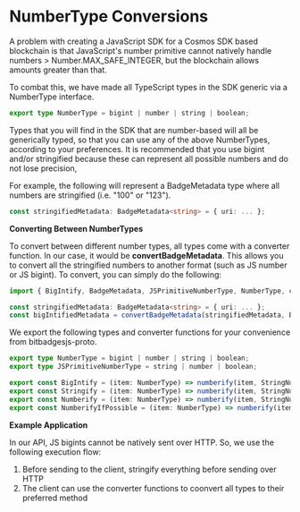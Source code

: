 # NumberType Conversions

A problem with creating a JavaScript SDK for a Cosmos SDK based blockchain is that JavaScript's number primitive cannot natively handle numbers > Number.MAX\_SAFE\_INTEGER, but the blockchain allows amounts greater than that.

To combat this, we have made all TypeScript types in the SDK generic via a NumberType interface.&#x20;

```typescript
export type NumberType = bigint | number | string | boolean;
```

Types that you will find in the SDK that are number-based will all be generically typed, so that you can use any of the above NumberTypes, according to your preferences. It is recommended that you use bigint and/or stringified because these can represent all possible numbers and do not lose precision,

For example, the following will represent a BadgeMetadata type where all numbers are stringified (i.e. "100" or "123").

```typescript
const stringifiedMetadata: BadgeMetadata<string> = { uri: ... };
```

**Converting Between NumberTypes**

To convert between different number types, all types come with a converter function. In our case, it would be **convertBadgeMetadata**. This allows you to convert all the stringified numbers to another format (such as JS number or JS bigint). To convert, you can simply do the following:

```typescript
import { BigIntify, BadgeMetadata, JSPrimitiveNumberType, NumberType, convertBadgeMetadata } from "bitbadgesjs-proto";

const stringifiedMetadata: BadgeMetadata<string> = { uri: ... };
const bigIntifiedMetadata = convertBadgeMetadata(stringifiedMetadata, BigIntify)
```

We export the following types and converter functions for your convenience from bitbadgesjs-proto.

```typescript
export type NumberType = bigint | number | string | boolean;
export type JSPrimitiveNumberType = string | number | boolean;

export const BigIntify = (item: NumberType) => numberify(item, StringNumberStorageOptions.BigInt) as bigint;
export const Stringify = (item: NumberType) => numberify(item, StringNumberStorageOptions.String) as string;
export const Numberify = (item: NumberType) => numberify(item, StringNumberStorageOptions.Number) as number;
export const NumberifyIfPossible = (item: NumberType) => numberify(item, StringNumberStorageOptions.NumberIfPossible) as number | string;
```

**Example Application**

In our API, JS bigints cannot be natively sent over HTTP. So, we use the following execution flow:

1. Before sending to the client, stringify everything before sending over HTTP
2. The client can use the converter functions to coonvert all types to their preferred method
